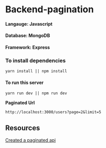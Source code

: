# Backend-pagination

#### Langauge: Javascript

#### Database: MongoDB

#### Framework: Express

### To install dependencies

```
yarn install || npm install
```

#### To run this server

```
yarn run dev || npm run dev
```

**Paginated Url**

```
http://localhost:3000/users?page=2&limit=5
```

## Resources

[Created a paginated api](https://www.youtube.com/watch?v=ZX3qt0UWifc)
